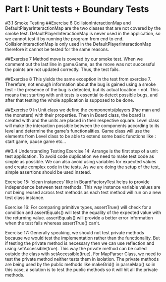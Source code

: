 Part I: Unit tests + Boundary Tests
===========================

#3.1 Smoke Testing
##Exercise 6 
CollisionInteractionMap and DefaultPlayerInteractionMap are the two classes that are not covered by the smoke test. 
DefaultPlayerInteractionMap is never used in the application, so we cannot test it by
running the program from end to end. CollisionInteractionMap is only used in the DefaultPlayerInteractionMap therefore it cannot be tested for the same reasons. 

##Exercise 7
Method move is covered by our smoke test. When we comment out the last line in game.Game,
as the move was not successful the points are not updated correctly. Thus, the test fails.

##Exercise 8
This yields the same exception in the test from exercise 7. Therefore, not
enough information about the bug is gained using a smoke test - the presence of the bug
is detected, but its actual location - not. This means that starting with unit tests
is essential to detect possible bugs, and after that testing the whole application is
supposed to be done.

##Exercise 9
In Unit class we define the components/players (Pac man and the monsters) with their properties. 
Then in Board class, the board is created with and the units are placed in their respective square. Level class will make the interaction possible 
between the components according to its level and determine the game's functionalities. Game class will 
use the elements from Level class to be able to extend some basic functions like : start game, pause game etc... 


##3.4 Understanding Testing 
Exercise 14: Arrange is the first step of a unit test application. 
To avoid code duplication we need to make test code as simple as possible. 
We can also avoid using variables for expected values and create complex code in the tests.
As we are doing the setup of the test, simple assertions should be used instead. 

Exercise 15: 'clean instances' like in BoardFactoryTest helps to provide independence between test methods. 
This way instance variable values are not being reused across test methods as each test method will
run on a new test class instance.

Exercise 16: For comparing primitive types, assertTrue() will check for a condition and assertEquals() will test the equality of the 
expected value with the returning value. assertEquals() will provide a better error information when the test fails whereas assertTrue() can't. 

Exercise 17: Generally speaking, we should not test private methods because we would test the implementation 
rather than the functionality. But if testing the private method is necessary then we can use reflection 
and using setAccessible(true). This way the private method can be called outside the class with 
setAccessible(true). For MapParser Class, we need to test the private method neither tests them
 in isolation. The private methods are being used by the public methods like makeGrid() in parseMap() 
 so in this case, a solution is to test the public methods so it will hit all the private methods.
